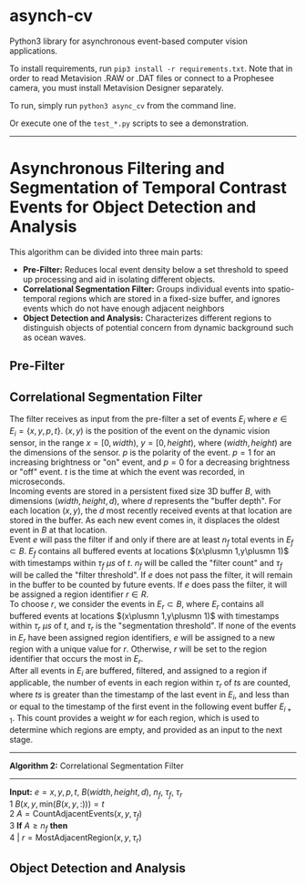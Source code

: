 # asynch-cv
Python3 library for asynchronous event-based computer vision applications.  

To install requirements, run `pip3 install -r requirements.txt`. Note that in order to read Metavision .RAW or .DAT files or connect to a Prophesee camera, you must install Metavision Designer separately.  

To run, simply run `python3 async_cv` from the command line.  

Or execute one of the `test_*.py` scripts to see a demonstration.  
***
# Asynchronous Filtering and Segmentation of Temporal Contrast Events for Object Detection and Analysis
This algorithm can be divided into three main parts:
- **Pre-Filter:** Reduces local event density below a set threshold to speed up processing and aid in isolating different objects.
- **Correlational Segmentation Filter:** Groups individual events into spatio-temporal regions which are stored in a fixed-size buffer, and ignores events which do not have enough adjacent neighbors
- **Object Detection and Analysis:** Characterizes different regions to distinguish objects of potential concern from dynamic background such as ocean waves.

## Pre-Filter


## Correlational Segmentation Filter
The filter receives as input from the pre-filter a set of events $E_i$ where $e\in E_i=\{ x,y,p,t\}$. $(x,y)$ is the position of the event on the dynamic vision sensor, in the range $x=[0, width)$, $y=[0, height)$, where $(width, height)$ are the dimensions of the sensor. $p$ is the polarity of the event. $p=1$ for an increasing brightness or "on" event, and $p=0$ for a decreasing brightness or "off" event. $t$ is the time at which the event was recorded, in microseconds.  
Incoming events are stored in a persistent fixed size 3D buffer $B$, with dimensions $(width, height, d)$, where $d$ represents the "buffer depth". For each location $(x,y)$, the $d$ most recently received events at that location are stored in the buffer. As each new event comes in, it displaces the oldest event in $B$ at that location.  
Event $e$ will pass the filter if and only if there are at least $n_f$ total events in $E_f\subset B$. $E_f$ contains all buffered events at locations $(x\plusmn 1,y\plusmn 1)$ with timestamps within $\tau_f$ $\mu s$ of $t$. $n_f$ will be called the "filter count" and $\tau_f$ will be called the "filter threshold".
If $e$ does not pass the filter, it will remain in the buffer to be counted by future events. If $e$ does pass the filter, it will be assigned a region identifier $r\in R$.  
To choose $r$, we consider the events in $E_r\subset B$, where $E_r$ contains all buffered events at locations $(x\plusmn 1,y\plusmn 1)$ with timestamps within $\tau_r$ $\mu s$ of $t$, and $\tau_r$ is the "segmentation threshold". If none of the events in $E_r$ have been assigned region identifiers, $e$ will be assigned to a new region with a unique value for $r$. Otherwise, $r$ will be set to the region identifier that occurs the most in $E_r$.  
After all events in $E_i$ are buffered, filtered, and assigned to a region if applicable, the number of events in each region within $\tau_r$ of $ts$ are counted, where $ts$ is greater than the timestamp of the last event in $E_i$, and less than or equal to the timestamp of the first event in the following event buffer $E_{i+1}$. This count provides a weight $w$ for each region, which is used to determine which regions are empty, and provided as an input to the next stage.
***
**Algorithm 2:** Correlational Segmentation Filter
***
**Input:** $e={x,y,p,t}$, $B(width, height, d)$, $n_f$, $\tau_f$, $\tau_r$  
1 $B(x, y, \mathrm{min}(B(x, y, :)))=t$  
2 $A = \mathrm{CountAdjacentEvents}(x,y,\tau_f)$  
3 **If** $A\geq n_f$ **then**  
4 | $r = \mathrm{MostAdjacentRegion}(x,y,\tau_r)$


## Object Detection and Analysis
